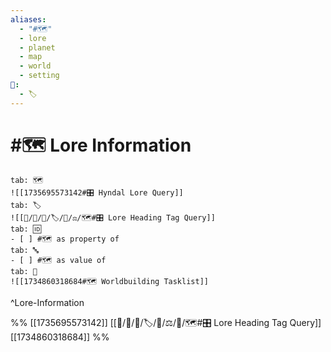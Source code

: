 ```yaml
---
aliases:
  - "#🗺️"
  - lore
  - planet
  - map
  - world
  - setting
📁:
  - 🏷️
---
```

# #🗺️ Lore Information

```tabs
tab: 🗺️
![[1735695573142#🎛️ Hyndal Lore Query]]
tab: 🏷️
![[📁/🧠/🏁/🏷️/📁/⚖️/🗺️#🎛️ Lore Heading Tag Query]]
tab: 🆔
- [ ] #🗺️ as property of
tab: 🔤
- [ ] #🗺️ as value of
tab: 📝
![[1734860318684#🗺️ Worldbuilding Tasklist]]
```

^Lore-Information

%%
[[1735695573142]]
[[📁/🧠/🏁/🏷️/📁/⚖️/📍/🗺️#🎛️ Lore Heading Tag Query]]
[[1734860318684]]
%%